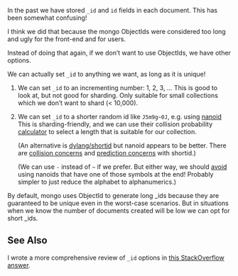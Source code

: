 In the past we have stored `_id` and `id` fields in each document. This has been somewhat confusing!

I think we did that because the mongo ObjectIds were considered too long and ugly for the front-end and for users.

Instead of doing that again, if we don’t want to use ObjectIds, we have other options.

We can actually set `_id` to anything we want, as long as it is unique!

1. We can set `_id` to an incrementing number: 1, 2, 3, … This is good to look at, but not good for sharding. Only suitable for small collections which we don’t want to shard (< 10,000).

2. We can set `_id` to a shorter random id like `J5m9g~0J`, e.g. using [nanoid](https://github.com/ai/nanoid) This is sharding-friendly, and we can use their collision probability [calculator](https://alex7kom.github.io/nano-nanoid-cc/) to select a length that is suitable for our collection.

   (An alternative is [dylang/shortid](https://github.com/dylang/shortid) but nanoid appears to be better. There are [collision concerns](https://github.com/ai/nanoid/issues/8) and [prediction concerns](https://github.com/dylang/shortid/issues/70) with shortid.)

   (We can use `-` instead of `~` if we prefer.  But either way, we should [avoid](https://github.com/dylang/shortid/issues/96) using nanoids that have one of those symbols at the end!  Probably simpler to just reduce the alphabet to alphanumerics.)

By default, mongo uses ObjectId to generate long _ids because they are guaranteed to be unique even in the worst-case scenarios. But in situations when we know the number of documents created will be low we can opt for short _ids.

## See Also

I wrote a more comprehensive review of `_id` options in [this StackOverflow answer](https://stackoverflow.com/a/49147847/99777).
